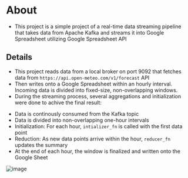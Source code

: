 # About
- This project is a simple project of a real-time data streaming pipeline that takes data from Apache Kafka and streams it into Google Spreadsheet utilizing Google Spreadsheet API

## Details
- This project reads data from a local broker on port 9092 that fetches data from `https://api.open-meteo.com/v1/forecast` API
- Then writes onto a Google Spreadsheet within an hourly interval. Incoming data is divided into fixed-size, non-overlapping windows. 
- During the streaming process, several aggregations and initialization were done to achive the final result:
* Data is continously consumed from the Kafka topic
* Data is divided into non-overlapping one-hour intervals
* Initialization: For each hour, `intializer_fn` is called with the first data point
* Reduction: As new data points arrive within the hour, `reducer_fn` updates the summary
* At the end of each hour, the window is finalized and written onto the Google Sheet

![image](https://github.com/quang08/kafka-stream-google_sheets/assets/84165564/c420bb53-1ea6-4b5c-b3b1-ccd53c7951a5)
 
